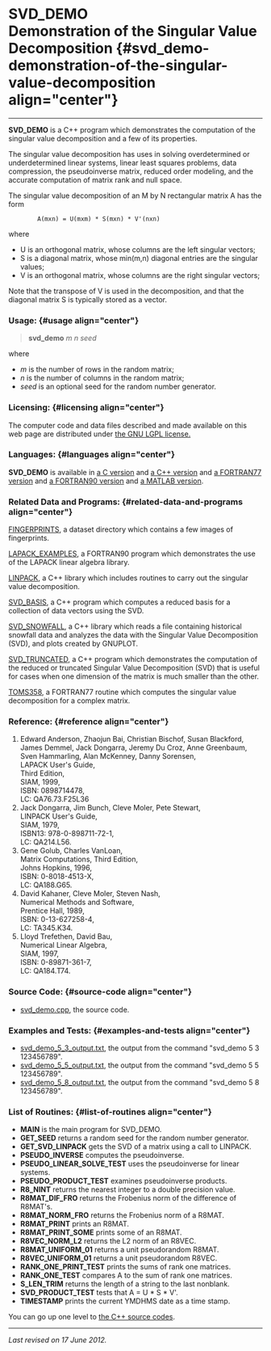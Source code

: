 SVD\_DEMO\
Demonstration of the Singular Value Decomposition {#svd_demo-demonstration-of-the-singular-value-decomposition align="center"}
=================================================

------------------------------------------------------------------------

**SVD\_DEMO** is a C++ program which demonstrates the computation of the
singular value decomposition and a few of its properties.

The singular value decomposition has uses in solving overdetermined or
underdetermined linear systems, linear least squares problems, data
compression, the pseudoinverse matrix, reduced order modeling, and the
accurate computation of matrix rank and null space.

The singular value decomposition of an M by N rectangular matrix A has
the form

            A(mxn) = U(mxm) * S(mxn) * V'(nxn)
          

where

-   U is an orthogonal matrix, whose columns are the left singular
    vectors;
-   S is a diagonal matrix, whose min(m,n) diagonal entries are the
    singular values;
-   V is an orthogonal matrix, whose columns are the right singular
    vectors;

Note that the transpose of V is used in the decomposition, and that the
diagonal matrix S is typically stored as a vector.

### Usage: {#usage align="center"}

> **svd\_demo** *m* *n* *seed*

where

-   *m* is the number of rows in the random matrix;
-   *n* is the number of columns in the random matrix;
-   *seed* is an optional seed for the random number generator.

### Licensing: {#licensing align="center"}

The computer code and data files described and made available on this
web page are distributed under [the GNU LGPL
license.](../../txt/gnu_lgpl.txt)

### Languages: {#languages align="center"}

**SVD\_DEMO** is available in [a C
version](../../c_src/svd_demo/svd_demo.html) and [a C++
version](../../cpp_src/svd_demo/svd_demo.html) and [a FORTRAN77
version](../../f77_src/svd_demo/svd_demo.html) and [a FORTRAN90
version](../../f_src/svd_demo/svd_demo.html) and [a MATLAB
version](../../m_src/svd_demo/svd_demo.html).

### Related Data and Programs: {#related-data-and-programs align="center"}

[FINGERPRINTS](../../datasets/fingerprints/fingerprints.html), a dataset
directory which contains a few images of fingerprints.

[LAPACK\_EXAMPLES](../../f_src/lapack_examples/lapack_examples.html), a
FORTRAN90 program which demonstrates the use of the LAPACK linear
algebra library.

[LINPACK](../../cpp_src/linpack/linpack.html), a C++ library which
includes routines to carry out the singular value decomposition.

[SVD\_BASIS](../../cpp_src/svd_basis/svd_basis.html), a C++ program
which computes a reduced basis for a collection of data vectors using
the SVD.

[SVD\_SNOWFALL](../../cpp_src/svd_snowfall/svd_snowfall.html), a C++
library which reads a file containing historical snowfall data and
analyzes the data with the Singular Value Decomposition (SVD), and plots
created by GNUPLOT.

[SVD\_TRUNCATED](../../cpp_src/svd_truncated/svd_truncated.html), a C++
program which demonstrates the computation of the reduced or truncated
Singular Value Decomposition (SVD) that is useful for cases when one
dimension of the matrix is much smaller than the other.

[TOMS358](../../f77_src/toms358/toms358.html), a FORTRAN77 routine which
computes the singular value decomposition for a complex matrix.

### Reference: {#reference align="center"}

1.  Edward Anderson, Zhaojun Bai, Christian Bischof, Susan Blackford,
    James Demmel, Jack Dongarra, Jeremy Du Croz, Anne Greenbaum, Sven
    Hammarling, Alan McKenney, Danny Sorensen,\
    LAPACK User's Guide,\
    Third Edition,\
    SIAM, 1999,\
    ISBN: 0898714478,\
    LC: QA76.73.F25L36
2.  Jack Dongarra, Jim Bunch, Cleve Moler, Pete Stewart,\
    LINPACK User's Guide,\
    SIAM, 1979,\
    ISBN13: 978-0-898711-72-1,\
    LC: QA214.L56.
3.  Gene Golub, Charles VanLoan,\
    Matrix Computations, Third Edition,\
    Johns Hopkins, 1996,\
    ISBN: 0-8018-4513-X,\
    LC: QA188.G65.
4.  David Kahaner, Cleve Moler, Steven Nash,\
    Numerical Methods and Software,\
    Prentice Hall, 1989,\
    ISBN: 0-13-627258-4,\
    LC: TA345.K34.
5.  Lloyd Trefethen, David Bau,\
    Numerical Linear Algebra,\
    SIAM, 1997,\
    ISBN: 0-89871-361-7,\
    LC: QA184.T74.

### Source Code: {#source-code align="center"}

-   [svd\_demo.cpp](svd_demo.cpp), the source code.

### Examples and Tests: {#examples-and-tests align="center"}

-   [svd\_demo\_5\_3\_output.txt](svd_demo_5_3_output.txt), the output
    from the command "svd\_demo 5 3 123456789".
-   [svd\_demo\_5\_5\_output.txt](svd_demo_5_5_output.txt), the output
    from the command "svd\_demo 5 5 123456789".
-   [svd\_demo\_5\_8\_output.txt](svd_demo_5_8_output.txt), the output
    from the command "svd\_demo 5 8 123456789".

### List of Routines: {#list-of-routines align="center"}

-   **MAIN** is the main program for SVD\_DEMO.
-   **GET\_SEED** returns a random seed for the random number generator.
-   **GET\_SVD\_LINPACK** gets the SVD of a matrix using a call to
    LINPACK.
-   **PSEUDO\_INVERSE** computes the pseudoinverse.
-   **PSEUDO\_LINEAR\_SOLVE\_TEST** uses the pseudoinverse for linear
    systems.
-   **PSEUDO\_PRODUCT\_TEST** examines pseudoinverse products.
-   **R8\_NINT** returns the nearest integer to a double precision
    value.
-   **R8MAT\_DIF\_FRO** returns the Frobenius norm of the difference of
    R8MAT's.
-   **R8MAT\_NORM\_FRO** returns the Frobenius norm of a R8MAT.
-   **R8MAT\_PRINT** prints an R8MAT.
-   **R8MAT\_PRINT\_SOME** prints some of an R8MAT.
-   **R8VEC\_NORM\_L2** returns the L2 norm of an R8VEC.
-   **R8MAT\_UNIFORM\_01** returns a unit pseudorandom R8MAT.
-   **R8VEC\_UNIFORM\_01** returns a unit pseudorandom R8VEC.
-   **RANK\_ONE\_PRINT\_TEST** prints the sums of rank one matrices.
-   **RANK\_ONE\_TEST** compares A to the sum of rank one matrices.
-   **S\_LEN\_TRIM** returns the length of a string to the last
    nonblank.
-   **SVD\_PRODUCT\_TEST** tests that A = U \* S \* V'.
-   **TIMESTAMP** prints the current YMDHMS date as a time stamp.

You can go up one level to [the C++ source codes](../cpp_src.html).

------------------------------------------------------------------------

*Last revised on 17 June 2012.*
